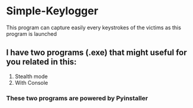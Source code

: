 # Simple-Keylogger
This program can capture easily every keystrokes of the victims as this program is launched
## I have two programs (.exe) that might useful for you related in this:
1. Stealth mode
2. With Console
### These two programs are powered by **Pyinstaller**
